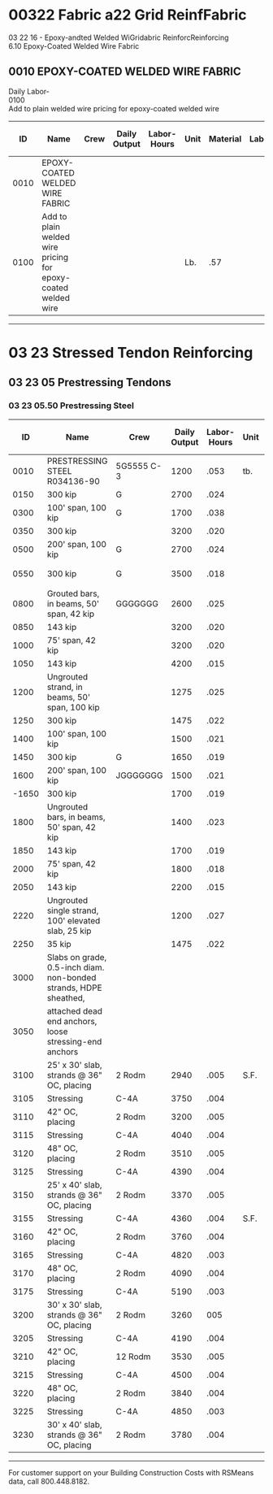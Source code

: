 # 00322 Fabric a22 Grid ReinfFabric

03 22 16 - Epoxy-andted Welded WiGridabric ReinforcReinforcing  
6.10 Epoxy-Coated Welded Wire Fabric

## 0010 EPOXY-COATED WELDED WIRE FABRIC

Daily Labor-  
0100  
Add to plain welded wire pricing for epoxy-coated welded wire

| ID    | Name                                              | Crew      | Daily Output | Labor-Hours | Unit | Material | Labor | Equipment | Total | Total Incl O&P |
|-------|---------------------------------------------------|-----------|-------------|-------------|------|----------|-------|-----------|-------|----------------|
| 0010  | EPOXY-COATED WELDED WIRE FABRIC                   |           |             |             |      |          |       |           |       |                |
| 0100  | Add to plain welded wire pricing for epoxy-coated welded wire |           |             |             | Lb.  | .57     |       |           | .57   | .62           |

---

# 03 23 Stressed Tendon Reinforcing

## 03 23 05 Prestressing Tendons

### 03 23 05.50 Prestressing Steel

| ID    | Name                                                                 | Crew      | Daily Output | Labor-Hours | Unit | Material | Labor | Equipment | Total | Total Incl O&P |
|-------|----------------------------------------------------------------------|-----------|-------------|-------------|------|----------|-------|-----------|-------|----------------|
| 0010  | PRESTRESSING STEEL R034136-90                                        | 5G5555 C-3| 1200        | .053        | tb.  | 2.94     | 3.02  | .12       | 6.08  | 7.85           |
| 0150  | 300 kip                                                              | G         | 2700        | .024        |      | 1.24     | 1.34  | .05       | 2.63  | 3.43           |
| 0300  | 100' span, 100 kip                                                   | G         | 1700        | .038        |      | 2.94     | 2.13  | .08       | 5.15  | 6.50           |
| 0350  | 300 kip                                                              |           | 3200        | .020        |      | 2.52     | 1.13  | .04       | 3.69  | 4.51           |
| 0500  | 200' span, 100 kip                                                   | G         | 2700        | .024        |      | 2.93     | 1.34  | .05       | 4.32  | 5.30           |
| 0550  | 300 kip                                                              | G         | 3500        | .018        |      | 2.51     | 1.04  | .04ྲཟུ     | 3.59  | 4.36           |
| 0800  | Grouted bars, in beams, 50' span, 42 kip                             | GGGGGGG   | 2600        | .025        |      | 1.36     | 1.40  | .05       | 2.81  | 3.64           |
| 0850  | 143 kip                                                              |           | 3200        | .020        |      | 1.31     | 1.13  | .04       | 2.48  | 3.18           |
| 1000  | 75' span, 42 kip                                                     |           | 3200        | .020        |      | 1.38     | 1.13  | .04       | 2.55  | 3.26           |
| 1050  | 143 kip                                                              |           | 4200        | .015        |      | 1.18     | .86   | .03       | 2.07  | 2.63           |
| 1200  | Ungrouted strand, in beams, 50' span, 100 kip                        |           | 1275        | .025        |      | .66      | 1.54  | .04       | 2.24  | 3.06           |
| 1250  | 300 kip                                                              |           | 1475        | .022        |      | .66      | 1.33  | .03       | 2.02  | 2.75           |
| 1400  | 100' span, 100 kip                                                   |           | 1500        | .021        |      | .66      | 1.31  | .03       | 2     | 2.72           |
| 1450  | 300 kip                                                              | G         | 1650        | .019        |      | .66      | 1.19  | .03       | 1.888 | 2.53           |
| 1600  | 200' span, 100 kip                                                   | JGGGGGGG  | 1500        | .021        |      | .66      | 1.31  | .03       | 2     | 2.72           |
| -1650 | 300 kip                                                              |           | 1700        | .019        |      | .66      | 1.15  | .03       | 1.84  | 2.48           |
| 1800  | Ungrouted bars, in beams, 50' span, 42 kip                           |           | 1400        | .023        |      | .73      | 1.40  | .03       | 2.16  | 2.93           |
| 1850  | 143 kip                                                              |           | 1700        | .019        |      | .73      | 1.15  | .03       | 1.91  | 2.55           |
| 2000  | 75' span, 42 kip                                                     |           | 1800        | .018        |      | .73      | 1.09  | .03       | 1.85  | 2.45           |
| 2050  | 143 kip                                                              |           | 2200        | .015        |      | .366     | .89   | .02       | 1.64  | 2.15           |
| 2220  | Ungrouted single strand, 100' elevated slab, 25 kip                  |           | 1200        | .027        |      | .66      | 1.63  | .04       | 2.33  | 3.21           |
| 2250  | 35 kip                                                               |           | 1475        | .022        |      | .66      | 1.33  | .03       | 2.02  | 2.75           |
| 3000  | Slabs on grade, 0.5-inch diam. non-bonded strands, HDPE sheathed,    |           |             |             |      |          |       |           |       |                |
| 3050  | attached dead end anchors, loose stressing-end anchors               |           |             |             |      |          |       |           |       |                |
| 3100  | 25' x 30' slab, strands @ 36" OC, placing                            | 2 Rodm    | 2940        | .005        | S.F. | .10      | 32222222220 |         | 3222222222 | 1.26           |
| 3105  | Stressing                                                           | C-4A      | 3750        | .004        |      |          | .26   | .02       | .28   | .41            |
| 3110  | 42" OC, placing                                                     | 2 Rodm    | 3200        | .005        |      | .62      |       |           | .92   | 1.13           |
| 3115  | Stressing                                                           | C-4A      | 4040        | .004        |      |          | .24   | .02       | .26   | .38            |
| 3120  | 48" OC, placing                                                     | 2 Rodm    | 3510        | .005        |      | .54      | .28   |           | .82   | 1              |
| 3125  | Stressing                                                           | C-4A      | 4390        | .004        |      |          |       | .01       |       | .35            |
| 3150  | 25' x 40' slab, strands @ 36" OC, placing                           | 2 Rodm    | 3370        | .005        |      | .67      | .29   |           | .96   | 1.17           |
| 3155  | Stressing                                                           | C-4A      | 4360        | .004        | S.F. |          |       | .01       |       | .35            |
| 3160  | 42" OC, placing                                                     | 2 Rodm    | 3760        | .004        |      | .58      | .26   |           | .84   | 1.03           |
| 3165  | Stressing                                                           | C-4A      | 4820        | .003        |      |          |       | .01       | .21   | .31            |
| 3170  | 48" OC, placing                                                     | 2 Rodm    | 4090        | .004        |      | .52      | .24   |           | .76   | .92            |
| 3175  | Stressing                                                           | C-4A      | 5190        | .003        |      |          | .19   | .01       | .2082222 | .29         |
| 3200  | 30' x 30' slab, strands @ 36" OC, placing                           | 2 Rodm    | 3260        | 005         |      | .67      | .30   |           | .97   | 1.18           |
| 3205  | Stressing                                                           | C-4A      | 4190        | .004        |      |          | .23   | .02       | .25   | .37            |
| 3210  | 42" OC, placing                                                     | 12 Rodm   | 3530        | .005        |      | .50      | 28    |           | .88   | 1.07           |
| 3215  | Stressing                                                           | C-4A      | 4500        | .004        |      |          | .22   | .01       | .23   | .34            |
| 3220  | 48" OC, placing                                                     | 2 Rodm    | 3840        | .004        |      | .54      | .25   |           | .79   | .97            |
| 3225  | Stressing                                                           | C-4A      | 4850        | .003        |      |          | .20   | .01       | .21   | .31            |
| 3230  | 30' x 40' slab, strands @ 36" OC, placing                           | 2 Rodm    | 3780        | .004        |      | .65      | .26   |           | .91   | 1.09           |

---

For customer support on your Building Construction Costs with RSMeans data, call 800.448.8182.